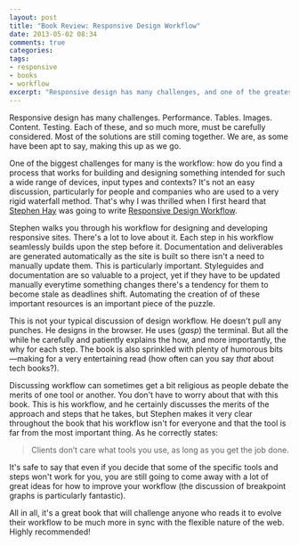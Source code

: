 ```yaml
---
layout: post
title: "Book Review: Responsive Design Workflow"
date: 2013-05-02 08:34
comments: true
categories: 
tags:
- responsive
- books
- workflow
excerpt: "Responsive design has many challenges, and one of the greatest for many is conquering the workflow. Stephen Hay's new book walks through the process he has settled on."
---
```

Responsive design has many challenges. Performance. Tables. Images. Content. Testing. Each of these, and so much more, must be carefully considered. Most of the solutions are still coming together. We are, as some have been apt to say, making this up as we go.

One of the biggest challenges for many is the workflow: how do you find a process that works for building and designing something intended for such a wide range of devices, input types and contexts? It's not an easy discussion, particularly for people and companies who are used to a very rigid waterfall method. That's why I was thrilled when I first heard that [Stephen Hay](http://www.the-haystack.com/) was going to write [Responsive Design Workflow](http://www.peachpit.com/store/responsive-design-workflow-9780321887863).

Stephen walks you through his workflow for designing and developing responsive sites. There's a lot to love about it. Each step in his workflow seamlessly builds upon the step before it. Documentation and deliverables are generated automatically as the site is built so there isn't a need to manually update them. This is particularly important. Styleguides and documentation are so valuable to a project, yet if they have to be updated manually everytime something changes there's a tendency for them to become stale as deadlines shift. Automating the creation of of these important resources is an important piece of the puzzle.

This is not your typical discussion of design workflow. He doesn't pull any punches. He designs in the browser. He uses (*gasp*) the terminal. But all the while he carefully and patiently explains the how, and more importantly, the why for each step. The book is also sprinkled with plenty of humorous bits—making for a very entertaining read (how often can you say *that* about tech books?).

Discussing workflow can sometimes get a bit religious as people debate the merits of one tool or another. You don't have to worry about that with this book. This is his workflow, and he certainly discusses the merits of the approach and steps that he takes, but Stephen makes it very clear throughout the book that his workflow isn't for everyone and that the tool is far from the most important thing. As he correctly states:

> Clients don’t care what tools you use, as long as you get the job done.

It's safe to say that even if you decide that some of the specific tools and steps won't work for you, you are still going to come away with a lot of great ideas for how to improve your workflow (the discussion of breakpoint graphs is particularly fantastic).

All in all, it's a great book that will challenge anyone who reads it to evolve their workflow to be much more in sync with the flexible nature of the web. Highly recommended!